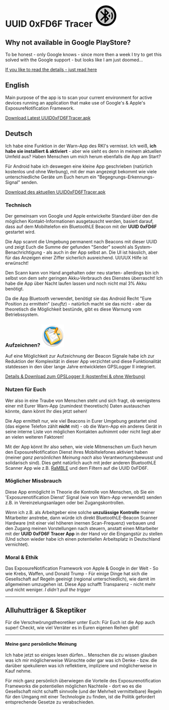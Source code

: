# UUID 0xFD6F Tracer ![AppLogo](/app/src/main/res/mipmap-hdpi/ic_launcher_round.png)

## Why not available in Google PlayStore?
To be honest - only Google knows - since more then a week I try to get this solved with the Google support - but looks like I am just doomed...

[If you like to read the details - just read here](/GOOGLEPLAYSTORE.md) 

## English
Main purpose of the app is to scan your current environment for active devices running an application that make use of Google's & Apple's ExposureNotification Framework.

[Download Latest UUID0xFD6FTracer.apk](https://github.com/marq24/UUID0xFD6FTracer/releases/download/0.9.1.1/UUID0xFD6F_v0.9.1.1.apk)

## Deutsch
[//]: # (Ich habe eine Funktion in der Corona-Warn-App des RKI's vermisst. Ich weiß, **ich habe sie installiert & aktiviert** - aber wie sieht es denn in meinem aktuellen Umfeld aus? Haben Menschen um mich herum ebenfalls die App am Start?)
Ich habe eine Funktion in der Warn-App des RKI's vermisst. Ich weiß, **ich habe sie installiert & aktiviert** - aber wie sieht es denn in meinem aktuellen Umfeld aus? Haben Menschen um mich herum ebenfalls die App am Start?

[//]: # (Für Android habe ich deswegen eine kleine App geschrieben -natürlich kostenlos und ohne Werbung-, mit der man angezeigt bekommt wie viele unterschiedliche Geräte um Euch herum ein Corona-Warn-App "Begegnungs-Erkennungs-Signal" senden.)
Für Android habe ich deswegen eine kleine App geschrieben (natürlich kostenlos und ohne Werbung), mit der man angezeigt bekommt wie viele unterschiedliche Geräte um Euch herum ein "Begegnungs-Erkennungs-Signal" senden.

[Download des aktuellen UUID0xFD6FTracer.apk](https://github.com/marq24/UUID0xFD6FTracer/releases/download/0.9.1.1/UUID0xFD6F_v0.9.1.1.apk)

### Technisch
Der gemeinsam von Google und Apple entwickelte Standard über den die möglichen Kontakt-Informationen ausgetauscht werden, basiert darauf, dass auf dem Mobiltelefon ein BluetoothLE Beacon mit der **UUID 0xFD6F** gestartet wird.

Die App scannt die Umgebung permanent nach Beacons mit dieser UUID und zeigt Euch die Summe der gefunden "Sender" sowohl als System-Benachrichtigung - als auch in der App selbst an. Die UI ist hässlich, aber für das Anzeigen einer Ziffer sicherlich ausreichend. UI/UUX Hilfe ist erwünscht!

Den Scann kann von Hand angehalten oder neu starten- allerdings bin ich selbst von dem sehr geringen Akku-Verbrauch des Dienstes überrascht! Ich habe die App über Nacht laufen lassen und noch nicht mal 3% Akku benötigt.

Da die App Bluetooth verwendet, benötigt sie das Android Recht "Eure Position zu ermitteln" (*seuftz*) - natürlich macht sie das nicht - aber da theoretisch die Möglichkeit bestünde, gibt es diese Warnung vom Betriebssystem.

### Aufzeichnen? ![GPSLoggerII](/misc/docs/gpsl-icon.png)
Auf eine Möglichkeit zur Aufzeichnung der Beacon Signale habe ich zur Reduktion der Komplexität in dieser App verzichtet und diese Funktionalität statdessen in den über lange Jahre entwickleten GPSLogger II integriert.

[Details & Download zum GPSLogger II (kostenfrei & ohne Werbung)](/LOGGING.md)

### Nutzen für Euch
Wer also in eine Traube von Menschen steht und sich fragt, ob wenigstens einer mit Eurer Warn-App (zumindest theoretisch) Daten austauschen könnte, dann könnt Ihr dies jetzt sehen!

Die App ermittelt nur, wie viel Beacons in Eurer Umgebung gestartet sind (das eigene Telefon zählt **nicht** mit) - ob die Warn-App ein anderes Gerät in seine interne Liste von möglichen Kontakten aufnimmt oder nicht liegt aber an vielen weiteren Faktoren!

Mit der App könnt Ihr also sehen, wie viele Mitmenschen um Euch herum den ExposureNotification Dienst ihres Mobiltelefones aktiviert haben (meiner _ganz persönlichen Meinung nach_ also Verantwortungsbewusst und solidarisch sind). Dies geht natürlich auch mit jeder anderen BluetoothLE Scanner App wie z.B. [RaMBLE](https://play.google.com/store/apps/details?id=com.contextis.android.BLEScanner&hl=en) und dem Filtern auf die UUID 0xFD6F.

### Möglicher Missbrauch
Diese App ermöglicht in Theorie die Kontrolle von Menschen, ob Sie ein 'Exposurenotification Dienst' Signal (wie von Warn-App verwendet) senden z.B. in Vereinzelungsanlagen oder bei Zugangskontrollen.

_Wenn_ ich z.B. als Arbeitgeber eine solche __unzulässige Kontrolle__ meiner Mitarbeiter anstrebe, dann würde ich direkt BluetoothLE-Beacon Scanner Hardware (mit einer viel höheren inernen Scan-Frequenz) verbauen und den Zugang meinen Vorstellungen nach steuern, anstatt einen Mitarbeiter mit der **UUID 0xFD6F Tracer App** in der Hand vor die Eingangstür zu stellen (Und schon wieder habe ich einen potentiellen Arbeitsplatz in Deutschland vernichtet).

### Moral & Ethik
Das ExposureNotification Framework von Apple & Google in der Welt - So wie Krebs, Waffen, und Donald Trump - Für einige Dinge hat sich die Gesellschaft auf Regeln geeinigt (regional unterschiedlich), wie damit im allgemeinen umzugehen ist. Diese App schafft Transparenz - nicht mehr und nicht weniger. _I didn't pull the trigger_

[//]: # (Vorab - Natürlich birgt ein _nicht vorhandener_ 'Exposurenotification Dienst' **keine** potentielle Gefahr einer Körperverletzung!)
[//]: # (Wenn mir jemand heute in Gütersloh einen Baseballschläger swingend entgegenkommt, dann treffe ich ganz alleine die Entscheidung [basierend auf meiner persönlichen Einstellung] ob und wie ich diesem Mitmenschen offen und unvoreingenommen begegne [oder es ggf. doch vermeide]. Wenn mir jemand mit einem Stiletto in der Hand entgegen kommt, habe ich weniger Möglichkeiten mein eigenes Verhalten der aktuellen Situation anzupassen [weshalb es mir durchaus Sinn ergibt, das solche Messer hierzulande Verboten sind].)
[//]: # ("_Ja - aber das ist doch was völlig anders_" - I don't think so!)    
   
---
## Alluhutträger & Skeptiker
Für die Verschwörungstheoretiker unter Euch: Für Euch ist die App auch super! Checkt, wie viel Verräter es in Euren eigenen Reihen gibt!

---
#### Meine ganz persönliche Meinung
Ich habe jetzt so einiges lesen dürfen... Menschen die zu wissen glauben was ich mir möglicherweise Wünschte oder gar was ich Denke - bzw. die darüber spekulieren was ich reflektiere, impliziere und möglicherweise in Kauf nehme.

Für mich ganz persönlich überwiegen die Vorteile des Exposurenotification Frameworks die potentiellen möglichen Nachteile - dort wo es die Gesellschaft nicht schafft sinnvolle (und der Mehrheit vermittelbare) Regeln für den Umgang mit einer Technologie zu finden, ist die Politik gefordert entsprechende Gesetze zu verabschieden.
  
[//]: # (Schon so einige male habe ich mich in den letzten Monaten dabei ertappt, dass ich Denke, dass ich mit wünschte "_Corona mache doch bitte Unfruchtbar/Impotent_")

